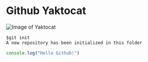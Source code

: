 # Github Yaktocat

![Image of Yaktocat](https://octodex.github.com/images/yaktocat.png)

```
$git init
A new repository has been initialized in this folder
```
```javascript
console.log("Hello Github!")
```
